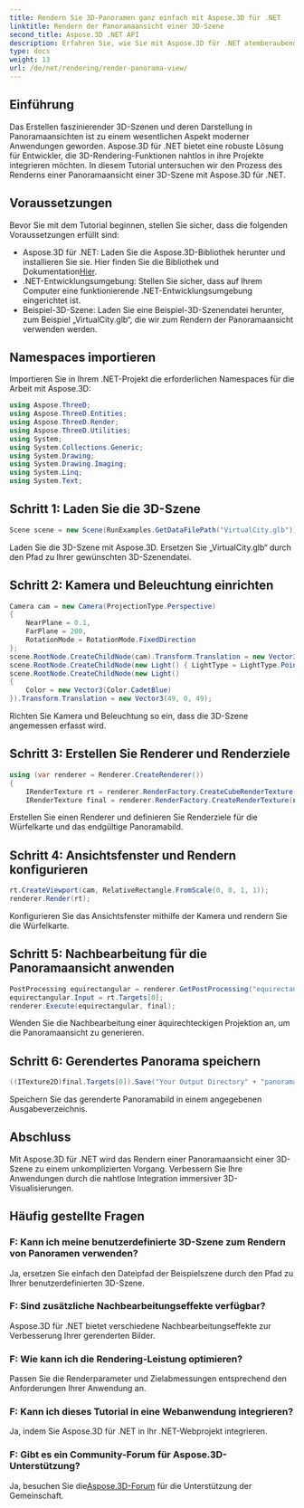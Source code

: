 ```yaml
---
title: Rendern Sie 3D-Panoramen ganz einfach mit Aspose.3D für .NET
linktitle: Rendern der Panoramaansicht einer 3D-Szene
second_title: Aspose.3D .NET API
description: Erfahren Sie, wie Sie mit Aspose.3D für .NET atemberaubende 3D-Panoramaansichten erstellen. Befolgen Sie unsere Schritt-für-Schritt-Anleitung für immersives Szenenrendering.
type: docs
weight: 13
url: /de/net/rendering/render-panorama-view/
---
```

## Einführung
Das Erstellen faszinierender 3D-Szenen und deren Darstellung in Panoramaansichten ist zu einem wesentlichen Aspekt moderner Anwendungen geworden. Aspose.3D für .NET bietet eine robuste Lösung für Entwickler, die 3D-Rendering-Funktionen nahtlos in ihre Projekte integrieren möchten. In diesem Tutorial untersuchen wir den Prozess des Renderns einer Panoramaansicht einer 3D-Szene mit Aspose.3D für .NET.
## Voraussetzungen
Bevor Sie mit dem Tutorial beginnen, stellen Sie sicher, dass die folgenden Voraussetzungen erfüllt sind:
-  Aspose.3D für .NET: Laden Sie die Aspose.3D-Bibliothek herunter und installieren Sie sie. Hier finden Sie die Bibliothek und Dokumentation[Hier](https://releases.aspose.com/3d/net/).
- .NET-Entwicklungsumgebung: Stellen Sie sicher, dass auf Ihrem Computer eine funktionierende .NET-Entwicklungsumgebung eingerichtet ist.
- Beispiel-3D-Szene: Laden Sie eine Beispiel-3D-Szenendatei herunter, zum Beispiel „VirtualCity.glb“, die wir zum Rendern der Panoramaansicht verwenden werden.
## Namespaces importieren
Importieren Sie in Ihrem .NET-Projekt die erforderlichen Namespaces für die Arbeit mit Aspose.3D:
```csharp
using Aspose.ThreeD;
using Aspose.ThreeD.Entities;
using Aspose.ThreeD.Render;
using Aspose.ThreeD.Utilities;
using System;
using System.Collections.Generic;
using System.Drawing;
using System.Drawing.Imaging;
using System.Linq;
using System.Text;
```
## Schritt 1: Laden Sie die 3D-Szene
```csharp
Scene scene = new Scene(RunExamples.GetDataFilePath("VirtualCity.glb"));
```
Laden Sie die 3D-Szene mit Aspose.3D. Ersetzen Sie „VirtualCity.glb“ durch den Pfad zu Ihrer gewünschten 3D-Szenendatei.
## Schritt 2: Kamera und Beleuchtung einrichten
```csharp
Camera cam = new Camera(ProjectionType.Perspective)
{
    NearPlane = 0.1,
    FarPlane = 200,
    RotationMode = RotationMode.FixedDirection
};
scene.RootNode.CreateChildNode(cam).Transform.Translation = new Vector3(5, 6, 0);
scene.RootNode.CreateChildNode(new Light() { LightType = LightType.Point }).Transform.Translation = new Vector3(-10, 7, -10);
scene.RootNode.CreateChildNode(new Light()
{
    Color = new Vector3(Color.CadetBlue)
}).Transform.Translation = new Vector3(49, 0, 49);
```
Richten Sie Kamera und Beleuchtung so ein, dass die 3D-Szene angemessen erfasst wird.
## Schritt 3: Erstellen Sie Renderer und Renderziele
```csharp
using (var renderer = Renderer.CreateRenderer())
{
    IRenderTexture rt = renderer.RenderFactory.CreateCubeRenderTexture(new RenderParameters(false), 512, 512);
    IRenderTexture final = renderer.RenderFactory.CreateRenderTexture(new RenderParameters(false, 32, 0, 0), 1024 * 3, 1024);
```
Erstellen Sie einen Renderer und definieren Sie Renderziele für die Würfelkarte und das endgültige Panoramabild.
## Schritt 4: Ansichtsfenster und Rendern konfigurieren
```csharp
rt.CreateViewport(cam, RelativeRectangle.FromScale(0, 0, 1, 1));
renderer.Render(rt);
```
Konfigurieren Sie das Ansichtsfenster mithilfe der Kamera und rendern Sie die Würfelkarte.
## Schritt 5: Nachbearbeitung für die Panoramaansicht anwenden
```csharp
PostProcessing equirectangular = renderer.GetPostProcessing("equirectangular");
equirectangular.Input = rt.Targets[0];
renderer.Execute(equirectangular, final);
```
Wenden Sie die Nachbearbeitung einer äquirechteckigen Projektion an, um die Panoramaansicht zu generieren.
## Schritt 6: Gerendertes Panorama speichern
```csharp
((ITexture2D)final.Targets[0]).Save("Your Output Directory" + "panorama.png", ImageFormat.Png);
```
Speichern Sie das gerenderte Panoramabild in einem angegebenen Ausgabeverzeichnis.
## Abschluss
Mit Aspose.3D für .NET wird das Rendern einer Panoramaansicht einer 3D-Szene zu einem unkomplizierten Vorgang. Verbessern Sie Ihre Anwendungen durch die nahtlose Integration immersiver 3D-Visualisierungen.
## Häufig gestellte Fragen
### F: Kann ich meine benutzerdefinierte 3D-Szene zum Rendern von Panoramen verwenden?
Ja, ersetzen Sie einfach den Dateipfad der Beispielszene durch den Pfad zu Ihrer benutzerdefinierten 3D-Szene.
### F: Sind zusätzliche Nachbearbeitungseffekte verfügbar?
Aspose.3D für .NET bietet verschiedene Nachbearbeitungseffekte zur Verbesserung Ihrer gerenderten Bilder.
### F: Wie kann ich die Rendering-Leistung optimieren?
Passen Sie die Renderparameter und Zielabmessungen entsprechend den Anforderungen Ihrer Anwendung an.
### F: Kann ich dieses Tutorial in eine Webanwendung integrieren?
Ja, indem Sie Aspose.3D für .NET in Ihr .NET-Webprojekt integrieren.
### F: Gibt es ein Community-Forum für Aspose.3D-Unterstützung?
 Ja, besuchen Sie die[Aspose.3D-Forum](https://forum.aspose.com/c/3d/18) für die Unterstützung der Gemeinschaft.